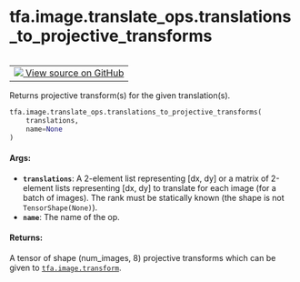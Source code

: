 <div itemscope itemtype="http://developers.google.com/ReferenceObject">
<meta itemprop="name" content="tfa.image.translate_ops.translations_to_projective_transforms" />
<meta itemprop="path" content="Stable" />
</div>

# tfa.image.translate_ops.translations_to_projective_transforms


<table class="tfo-notebook-buttons tfo-api" align="left">

<td>
  <a target="_blank" href="https://github.com/tensorflow/addons/tree/r0.6/tensorflow_addons/image/translate_ops.py#L25-L68">
    <img src="https://www.tensorflow.org/images/GitHub-Mark-32px.png" />
    View source on GitHub
  </a>
</td></table>



Returns projective transform(s) for the given translation(s).

``` python
tfa.image.translate_ops.translations_to_projective_transforms(
    translations,
    name=None
)
```



<!-- Placeholder for "Used in" -->


#### Args:


* <b>`translations`</b>: A 2-element list representing [dx, dy] or a matrix of
    2-element lists representing [dx, dy] to translate for each image
    (for a batch of images). The rank must be statically known
    (the shape is not `TensorShape(None)`).
* <b>`name`</b>: The name of the op.

#### Returns:

A tensor of shape (num_images, 8) projective transforms which can be
given to <a href="../../../tfa/image/transform.md"><code>tfa.image.transform</code></a>.
